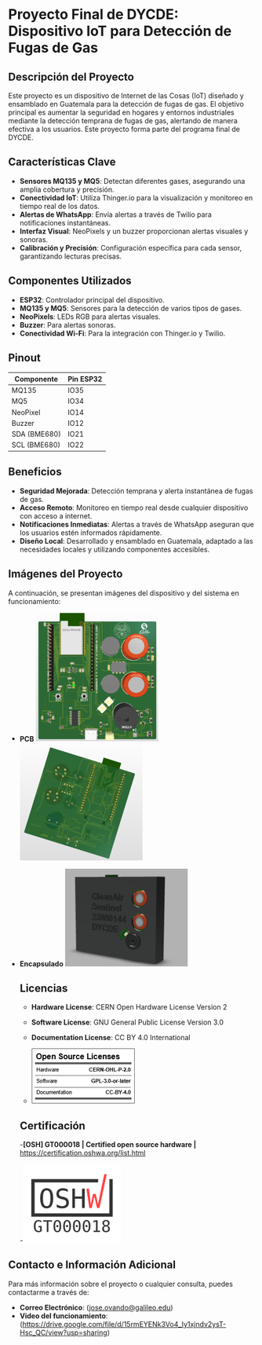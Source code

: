 # Proyecto Final de DYCDE: Dispositivo IoT para Detección de Fugas de Gas

## Descripción del Proyecto
Este proyecto es un dispositivo de Internet de las Cosas (IoT) diseñado y ensamblado en Guatemala para la detección de fugas de gas. El objetivo principal es aumentar la seguridad en hogares y entornos industriales mediante la detección temprana de fugas de gas, alertando de manera efectiva a los usuarios. Este proyecto forma parte del programa final de DYCDE.

## Características Clave

- **Sensores MQ135 y MQ5**: Detectan diferentes gases, asegurando una amplia cobertura y precisión.
- **Conectividad IoT**: Utiliza Thinger.io para la visualización y monitoreo en tiempo real de los datos.
- **Alertas de WhatsApp**: Envía alertas a través de Twilio para notificaciones instantáneas.
- **Interfaz Visual**: NeoPixels y un buzzer proporcionan alertas visuales y sonoras.
- **Calibración y Precisión**: Configuración específica para cada sensor, garantizando lecturas precisas.

## Componentes Utilizados

- **ESP32**: Controlador principal del dispositivo.
- **MQ135 y MQ5**: Sensores para la detección de varios tipos de gases.
- **NeoPixels**: LEDs RGB para alertas visuales.
- **Buzzer**: Para alertas sonoras.
- **Conectividad Wi-Fi**: Para la integración con Thinger.io y Twilio.

## Pinout

| Componente | Pin ESP32 |
|------------|-----------|
| MQ135      | IO35      |
| MQ5        | IO34      |
| NeoPixel   | IO14      |
| Buzzer     | IO12      |
| SDA (BME680)| IO21     |
| SCL (BME680)| IO22     |

## Beneficios

- **Seguridad Mejorada**: Detección temprana y alerta instantánea de fugas de gas.
- **Acceso Remoto**: Monitoreo en tiempo real desde cualquier dispositivo con acceso a internet.
- **Notificaciones Inmediatas**: Alertas a través de WhatsApp aseguran que los usuarios estén informados rápidamente.
- **Diseño Local**: Desarrollado y ensamblado en Guatemala, adaptado a las necesidades locales y utilizando componentes accesibles.

## Imágenes del Proyecto

A continuación, se presentan imágenes del dispositivo y del sistema en funcionamiento:

- **PCB**
  <img src="Images/PCB_Front.png" alt="Parte frontal de la PCB" width="250"/>
  <img src="Images/PCB_Back.png" alt="Parte trasera de la PCB" width="250"/>

- **Encapsulado**
  <img src="Images/case.png" alt="Encapsulado" width="250"/>

  ## Licencias

  - **Hardware License**: CERN Open Hardware License Version 2
  - **Software License**: GNU General Public License Version 3.0
  - **Documentation License**: CC BY 4.0 International

  - <img src="Images/oshw_facts.png" witdh="100">

  ## Certificación

  -**[OSH] GT000018 | Certified open source hardware |** https://certification.oshwa.org/list.html

  -<img src="Images/oshw_certification.png" width="200">

## Contacto e Información Adicional

Para más información sobre el proyecto o cualquier consulta, puedes contactarme a través de:

- **Correo Electrónico**: (jose.ovando@galileo.edu)
- **Video del funcionamiento**: (https://drive.google.com/file/d/15rmEYENk3Vo4_Iy1xjndv2ysT-Hsc_QC/view?usp=sharing)
